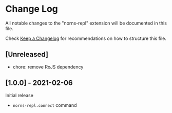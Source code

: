 # Change Log

All notable changes to the "norns-repl" extension will be documented in this file.

Check [Keep a Changelog](http://keepachangelog.com/) for recommendations on how to structure this file.

## [Unreleased]

- chore: remove RxJS dependency

## [1.0.0] - 2021-02-06

Initial release

- `norns-repl.connect` command
